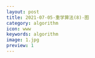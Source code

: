 ```yaml
---
layout: post
title: 2021-07-05-重学算法(8)-图 
category: algorithm
icon: www
keywords: algorithm
image: 1.jpg
preview: 1
---
```


